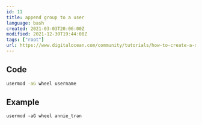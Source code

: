```yaml
---
id: 11
title: append group to a user
language: bash
created: 2021-03-03T20:06:00Z
modified: 2021-12-30T19:44:08Z
tags: ["root"]
url: https://www.digitalocean.com/community/tutorials/how-to-create-a-sudo-user-on-centos-quickstart
---
```


## Code

```bash
usermod -aG wheel username
```

## Example

```
usermod -aG wheel annie_tran
```

<!-- end -->

